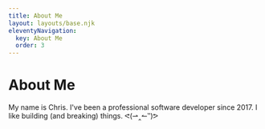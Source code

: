 ```yaml
---
title: About Me
layout: layouts/base.njk
eleventyNavigation:
  key: About Me
  order: 3
---
```

# About Me

My name is Chris. I've been a professional software developer since 2017. I like building (and breaking) things. ᕙ(⇀‸↼‶)ᕗ